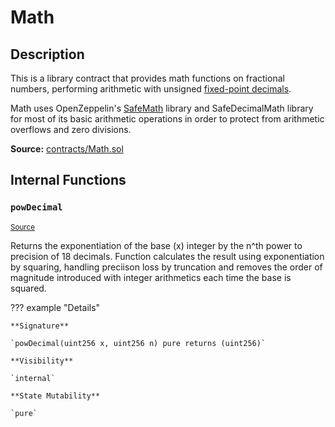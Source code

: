 # Math

## Description

This is a library contract that provides math functions on fractional numbers, performing arithmetic with unsigned [fixed-point decimals](https://en.wikipedia.org/wiki/Fixed-point_arithmetic).

[^1]: Math currently provides a `power` function for calculating the exponentiation of a decimal number to 18 decimal places.

Math uses OpenZeppelin's [SafeMath](SafeMath.md) library and SafeDecimalMath library for most of its basic arithmetic operations in order to protect from arithmetic overflows and zero divisions.

**Source:** [contracts/Math.sol](https://github.com/Synthetixio/synthetix/tree/v2.66.0-alpha/contracts/Math.sol)

## Internal Functions

### `powDecimal`

<sub>[Source](https://github.com/Synthetixio/synthetix/tree/v2.66.0-alpha/contracts/Math.sol#L17)</sub>

Returns the exponentiation of the base (x) integer by the n^th power to precision of 18 decimals. Function calculates the result using exponentiation by squaring, handling preciison loss by truncation and removes the order of magnitude introduced with integer arithmetics each time the base is squared.

??? example "Details"

    **Signature**

    `powDecimal(uint256 x, uint256 n) pure returns (uint256)`

    **Visibility**

    `internal`

    **State Mutability**

    `pure`
